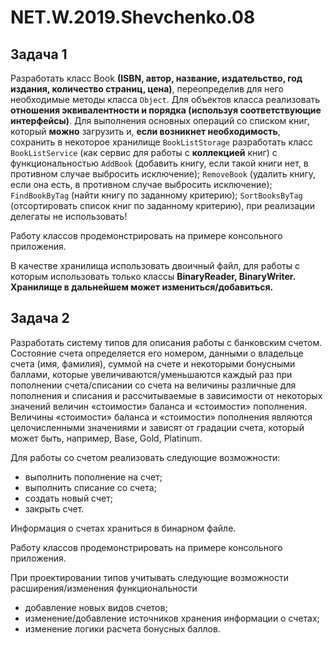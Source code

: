 # NET.W.2019.Shevchenko.08

## Задача 1

Разработать класс Book **(ISBN, автор, название, издательство, год издания, количество страниц, цена)**, переопределив для него необходимые методы класса `Object`. Для объектов класса реализовать **отношения эквивалентности и порядка (используя соответствующие интерфейсы)**. Для выполнения основных операций со списком книг, который **можно** загрузить и, **если возникнет необходимость**, сохранить в некоторое хранилище `BookListStorage` разработать класс `BookListService` (как сервис для работы с **коллекцией** книг) с функциональностью `AddBook` (добавить книгу, если такой книги нет, в противном случае выбросить исключение); `RemoveBook` (удалить книгу, если она есть, в противном случае выбросить исключение); `FindBookByTag` (найти книгу по заданному критерию); `SortBooksByTag` (отсортировать список книг по заданному критерию), при реализации делегаты не использовать!

Работу классов продемонстрировать на примере консольного приложения.

В качестве хранилища использовать двоичный файл, для работы с которым использовать только классы **BinaryReader, BinaryWriter. Хранилище в дальнейшем может измениться/добавиться.**

## Задача 2

Разработать систему типов для описания работы с банковским счетом. Состояние счета определяется его номером, данными о владельце счета (имя, фамилия), суммой на счете и некоторыми бонусными баллами, которые увеличиваются/уменьшаются каждый раз при пополнении счета/списании со счета на величины различные для пополнения и списания и рассчитываемые в зависимости от некоторых значений величин «стоимости» баланса и «стоимости» пополнения. Величины «стоимости» баланса и «стоимости» пополнения являются целочисленными значениями и зависят от градации счета, который может быть, например, Base, Gold, Platinum.

Для работы со счетом реализовать следующие возможности:

* выполнить пополнение на счет;
* выполнить списание со счета;
* создать новый счет;
* закрыть счет.

Информация о счетах храниться в бинарном файле.

Работу классов продемонстрировать на примере консольного приложения.

При проектировании типов учитывать следующие возможности расширения/изменения функциональности

* добавление новых видов счетов;
* изменение/добавление источников хранения информации о счетах;
* изменение логики расчета бонусных баллов.